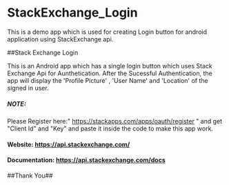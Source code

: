 # StackExchange_Login
This is a demo app which is used for creating Login button for android application using StackExchange api.

##Stack Exchange Login

This is an Android app which has a single login button which uses Stack Exchange Api for Aunthetication. After the Sucessful Authentication, the app will display the 'Profile Picture' , 'User Name' and 'Location' of the signed in user.


##### NOTE:
  Please Register here:" https://stackapps.com/apps/oauth/register " and get "Client Id" and "Key" and paste it
  inside the code to make this app work.

#### Website: https://api.stackexchange.com/

#### Documentation: https://api.stackexchange.com/docs

##Thank You##
